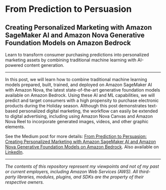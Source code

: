 # From Prediction to Persuasion

## Creating Personalized Marketing with Amazon SageMaker AI and Amazon Nova Generative Foundation Models on Amazon Bedrock

Learn to transform consumer purchasing predictions into personalized marketing assets by combining traditional machine learning with AI-powered content generation.

---

In this post, we will learn how to combine traditional machine learning models prepared, built, trained, and deployed on Amazon SageMaker AI with Amazon Nova, the latest state-of-the-art generative foundation models available on Amazon Bedrock. Using these AI and ML capabilities, we will predict and target consumers with a high propensity to purchase electronic products during the Holiday season. Although this post demonstrates text-based personalized digital marketing, the workflow can easily be extended to digital advertising, including using Amazon Nova Canvas and Amazon Nova Reel to incorporate generated images, videos, and other graphic elements.

See the Medium post for more details: [From Prediction to Persuasion: Creating Personalized Marketing with Amazon SageMaker AI and Amazon Nova Generative Foundation Models on Amazon Bedrock](https://garystafford.medium.com/from-prediction-to-persuasion-precision-targeted-marketing-with-amazon-sagemaker-ai-and-amazon-df982e7e9651). Also available on [LinkedIn](https://www.linkedin.com/posts/garystafford_artificialintelligence-marketing-aws-activity-7273039511104696321-kUCo?utm_source=share).

---

_The contents of this repository represent my viewpoints and not of my past or current employers, including Amazon Web Services (AWS). All third-party libraries, modules, plugins, and SDKs are the property of their respective owners._
